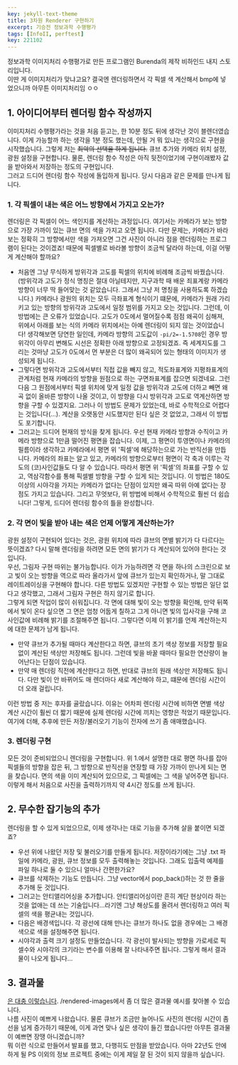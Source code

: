 ```yaml
---
key: jekyll-text-theme
title: 3차원 Renderer 구현하기
excerpt: 기승전 정보과학 수행평가
tags: [InfoII, perftest]
key: 221102
---
```


정보과학 이미지처리 수행평가로 만든 프로그램인 Burenda의 제작 비하인드 내지 스토리입니다. \
이딴 게 이미지처리가 맞냐고요? 결국엔 렌더링하면서 각 픽셀 색 계산해서 bmp에 넣었으니까 아무튼 이미지처리임 ㅇㅇ
## 1. 아이디어부터 렌더링 함수 작성까지
이미지처리 수행평가라는 것을 처음 듣고는, 한 10분 정도 뒤에 생각난 것이 블렌더였습니다. 이게 가능할까 하는 생각을 1분 정도 했는데, 안될 거 뭐 있냐는 생각으로 구현을 시작했습니다. 그렇게 저는 ~~최악의 선택을 하게 됩니다.~~ 큐브 추가와 카메라 위치 설정, 광원 설정을 구현합니다. 물론, 렌더링 함수 작성은 아직 뒷전이었기에 구현이래봤자 값을 받아와서 저장하는 정도의 구현입니다. \
그러고 드디어 렌더링 함수 작성에 돌입하게 됩니다. 당시 다음과 같은 문제를 만나게 됩니다.
### 1. 각 픽셀이 내는 색은 어느 방향에서 가지고 오는가?
렌더링은 각 픽셀이 어느 색인지를 계산하는 과정입니다. 여기서는 카메라가 보는 방향으로 가장 가까이 있는 큐브 면의 색을 가지고 오면 됩니다. 다만 문제는, 카메라가 바라보는 정확히 그 방향에서만 색을 가져오면 그건 사진이 아니라 점을 렌더링하는 프로그램이 된다는 것이겠죠! 때문에 픽셀별로 바라볼 방향이 조금씩 달라야 하는데, 이걸 어떻게 계산해야 할까요?
- 처음엔 그냥 무식하게 방위각과 고도를 픽셀의 위치에 비례해 조금씩 바꿨습니다. (방위각과 고도가 정식 명칭은 절대 아닐테지만, 지구과학 때 배운 죄표계랑 카메라 방향이 너무 딱 들어맞는 것 같았습니다. 그래서 그냥 저 명칭을 사용하도록 하겠습니다.) 카메라나 광원의 위치는 모두 극좌표계 형식이기 떄문에, 카메라가 원래 가리키고 있는 방향의 방위각과 고도에서 일정 범위를 가지고 오는 것입니다. 그런데, 이 방법에는 큰 오류가 있었습니다. 고도가 0도에서 멀어질수록 점점 왜곡이 심해져, 위에서 아래를 보는 식의 카메라 위치에서는 아예 렌더링이 되지 않는 것이었습니다! 생각해보면 당연한 일인데, 카메라 방향의 고도값이 `-pi/2=-1.5708`인 경우 방위각이 아무리 변해도 시선은 정확한 아래 방향으로 고정되겠죠. 즉 세계지도를 그리는 것마냥 고도가 0도에서 먼 부분은 더 많이 왜곡되어 있는 형태의 이미지가 생성되게 됩니다.
- 그렇다면 방위각과 고도에서부터 직접 값을 빼지 않고, 적도좌표계와 지평좌표계의 관계처럼 현재 카메라의 방향을 원점으로 하는 구면좌표계를 잡으면 되겠네요. 그런 다음 그 원점에서부터 픽셀 위치에 맞게 일정 값을 방위각과 고도에 더하고 빼면 왜곡 없이 올바른 방향이 나올 것이고, 이 방향을 다시 방위각과 고도로 역계산하면 방향을 구할 수 있겠지요. 그러나 이 방법도 문제가 있었는데, 바로 수학적으로 어렵다는 것입니다(...). 계산을 오랫동안 시도했지만 된다 싶은 것 없었고, 그래서 이 방법도 포기합니다.
- 그러고는 드디어 현재의 방식을 찾게 됩니다. 우선 현재 카메라 방향과 수직이고 카메라 방향으로 1만큼 떨어진 평면을 잡습니다. 이제, 그 평면이 투영면이나 카메라의 필름이라 생각하고 카메라에서 평면 위 '픽셀'에 해당하는으로 가는 반직선을 만듭니다. 카메라의 좌표는 알고 있고, 카메라의 방향으로부터 평면이 각 축과 이루는 각도의 (코)사인값들도 다 알 수 있습니다. 따라서 평면 위 '픽셀'의 좌표를 구할 수 있고, 역삼각함수를 통해 픽셀별 방향을 구할 수 있게 되는 것입니다. 이 방법은 180도 이상의 시야각을 가지는 카메라가 없다는 단점이 있지만 왜곡 따위 아예 없다는 장점도 가지고 있습니다. 그리고 무엇보다, 위 방법에 비해서 수학적으로 훨씬 더 쉽습니다! 그렇게, 드디어 렌더링 함수의 틀을 완성합니다.
### 2. 각 면이 빛을 받아 내는 색은 언제 어떻게 계산하는가?
광원 설정이 구현되어 있다는 것은, 광원 위치에 따라 큐브의 면별 밝기가 다 다르다는 뜻이겠죠? 다시 말해 렌더링을 하려면 모든 면의 밝기가 다 계산되어 있어야 한다는 것입니다. \
우선, 그림자 구현 따위는 불가능합니다. 이가 가능하려면 각 면을 하나의 스크린으로 보고 빛이 오는 방향을 역으로 따라 올라가서 앞에 큐브가 있는지 확인하거나, 말 그대로 레이트레이싱을 구현해야 합니다. 다른 방법도 있겠지만 구현할 수 있는 방법은 일단 없다고 생각했고, 그래서 그림자 구현은 하지 않기로 합니다. \
그렇게 되면 작업이 많이 쉬워집니다. 각 면에 대해 빛이 오는 방향을 확인해, 만약 뒤쪽에서 빛이 온다 싶으면 그 면은 엄청 어둡게 칠하고 그게 아니면 빛의 입사각을 구해 코사인값에 비례해 밝기를 조절해주면 됩니다. 그렇다면 이제 이 밝기를 언제 계산하는지에 대한 문제가 남게 됩니다.
- 만약 큐브가 추가될 때마다 계산한다고 하면, 큐브의 초기 색상 정보를 저장할 필요 없이 계산된 색상만 저장해도 됩니다. 그런데 빛을 바꿀 때마다 필요한 연산량이 늘어난다는 단점이 있습니다.
- 만약 매 렌더링 직전에 계산한다고 하면, 반대로 큐브의 원래 색상만 저장해도 됩니다. 다만 빛이 안 바뀌어도 매 렌더마다 새로 계산해야 하고, 떄문에 렌더링 시간이 더 오래 걸립니다.

이런 방법 중 저는 후자를 골랐습니다. 이유는 어차피 렌더링 시간에 비하면 면별 색상 계산 시간이 훨씬 더 짧기 때문에 실제 렌더링 시간에 끼치는 영향은 적었기 때문입니다. 여기에 더해, 추후에 만든 저장/불러오기 기능이 전자에 쓰기 좀 애매했습니다. 
### 3. 렌더링 구현
모든 것이 준비되었으니 렌더링을 구현합니다. 위 1.에서 설명한 대로 평면 하나를 잡아 픽셀들의 방향을 잡은 뒤, 그 방향으로 반직선을 연장할 때 가장 가까이 만나게 되는 면을 찾습니다. 면의 색을 이미 계산되어 있으므로, 그 픽셀에는 그 색을 넣어주면 됩니다. 이렇게 해서 처음으로 사진을 출력하기까지 약 4시간 정도를 쓰게 됩니다.

## 2. 무수한 잡기능의 추가
렌더링을 할 수 있게 되었으므로, 이제 생각나는 대로 기능을 추가해 살을 붙이면 되겠죠?
- 우선 위에 나왔던 저장 및 불러오기를 만들게 됩니다. 저장이라기에는 그냥 .txt 파일에 카메라, 광원, 큐브 정보를 모두 출력해놓는 것입니다. 그래도 입출력 예제를 파일 하나로 둘 수 있으니 얼마나 간편한가요?
- 큐브를 삭제하는 기능도 만듭니다. 그냥 vector에서 pop_back()하는 것 한 줄을 추가해 둔 것입니다.
- 그러고는 안티앨리어싱을 추가합니다. 안티앨리어싱이란 흔히 계단 현상이라 하는 것을 없애는 데 쓰는 기술입니다...라기엔 그냥 해상도를 올려서 렌더링하고 여러 픽셀의 색을 평균내는 것입니다. 
- 다음은 배경색입니다. 각 광선에 대해 만나는 큐브가 하나도 없을 경우에는 그 배경색으로 색을 설정해주면 됩니다.
- 시야각과 출력 크기 설정도 만들었습니다. 각 광선이 발사되는 방향을 가로세로 픽셀수와 시야각의 크기라는 변수를 이용해 잘 나타내주면 됩니다.
그렇게 해서 결과물이 나오게 됩니다...
## 3. 결과물
[은 대충 이렇습니다](https://github.com/Annyeong-One/burenda). /rendered-images에서 좀 더 많은 결과물 예시를 찾아볼 수 있습니다. \
나름 사진이 예쁘게 나왔습니다. 물론 큐브가 조금만 늘어나도 사진의 렌더링 시간이 좀 선을 넘게 증가하기 때문에, 이게 과연 맞나 싶은 생각이 들긴 했습니다만 아무튼 결과물이 예쁘면 장땡 아니겠습니까? \
뭐 이런 식으로 만들어서 발표를 했고, 다행히도 만점을 받았습니다. 아마 22년도 안에 하게 될 PS 이외의 정보 프로젝트 중에는 이게 제일 잘 된 것이 되지 않을까 싶습니다.
